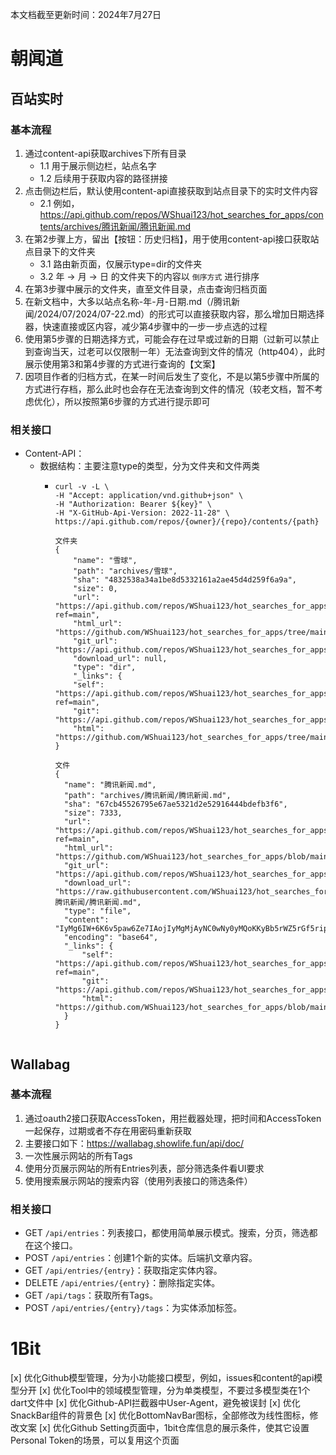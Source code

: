 本文档截至更新时间：2024年7月27日

# 朝闻道

## 百站实时
### 基本流程
1. 通过content-api获取archives下所有目录
    * 1.1 用于展示侧边栏，站点名字
    * 1.2 后续用于获取内容的路径拼接
2. 点击侧边栏后，默认使用content-api直接获取到站点目录下的实时文件内容
    * 2.1
      例如，https://api.github.com/repos/WShuai123/hot_searches_for_apps/contents/archives/腾讯新闻/腾讯新闻.md
3. 在第2步骤上方，留出【按钮：历史归档】，用于使用content-api接口获取站点目录下的文件夹
    * 3.1 路由新页面，仅展示type=dir的文件夹
    * 3.2 年 -> 月 -> 日 的文件夹下的内容以 `倒序方式` 进行排序
4. 在第3步骤中展示的文件夹，直至文件目录，点击查询归档页面
5. 在新文档中，大多以站点名称-年-月-日期.md（/腾讯新闻/2024/07/2024/07-22.md）的形式可以直接获取内容，那么增加日期选择器，快速直接或区内容，减少第4步骤中的一步一步点选的过程
6. 使用第5步骤的日期选择方式，可能会存在过早或过新的日期（过新可以禁止到查询当天，过老可以仅限制一年）无法查询到文件的情况（http404），此时展示使用第3和第4步骤的方式进行查询的【文案】
7. 因项目作者的归档方式，在某一时间后发生了变化，不是以第5步骤中所属的方式进行存档，那么此时也会存在无法查询到文件的情况（较老文档，暂不考虑优化），所以按照第6步骤的方式进行提示即可

### 相关接口
* Content-API：
    * 数据结构：主要注意type的类型，分为文件夹和文件两类
      * ```text
        curl -v -L \
        -H "Accept: application/vnd.github+json" \
        -H "Authorization: Bearer ${key}" \
        -H "X-GitHub-Api-Version: 2022-11-28" \
        https://api.github.com/repos/{owner}/{repo}/contents/{path}
      
        文件夹
        {
            "name": "雪球",
            "path": "archives/雪球",
            "sha": "4832538a34a1be8d5332161a2ae45d4d259f6a9a",
            "size": 0,
            "url": "https://api.github.com/repos/WShuai123/hot_searches_for_apps/contents/archives/%E9%9B%AA%E7%90%83?ref=main",
            "html_url": "https://github.com/WShuai123/hot_searches_for_apps/tree/main/archives/%E9%9B%AA%E7%90%83",
            "git_url": "https://api.github.com/repos/WShuai123/hot_searches_for_apps/git/trees/4832538a34a1be8d5332161a2ae45d4d259f6a9a",
            "download_url": null,
            "type": "dir",
            "_links": {
            "self": "https://api.github.com/repos/WShuai123/hot_searches_for_apps/contents/archives/%E9%9B%AA%E7%90%83?ref=main",
            "git": "https://api.github.com/repos/WShuai123/hot_searches_for_apps/git/trees/4832538a34a1be8d5332161a2ae45d4d259f6a9a",
            "html": "https://github.com/WShuai123/hot_searches_for_apps/tree/main/archives/%E9%9B%AA%E7%90%83"
        }
        
        文件
        {
          "name": "腾讯新闻.md",
          "path": "archives/腾讯新闻/腾讯新闻.md",
          "sha": "67cb45526795e67ae5321d2e52916444bdefb3f6",
          "size": 7333,
          "url": "https://api.github.com/repos/WShuai123/hot_searches_for_apps/contents/archives/%E8%85%BE%E8%AE%AF%E6%96%B0%E9%97%BB/%E8%85%BE%E8%AE%AF%E6%96%B0%E9%97%BB.md?ref=main",
          "html_url": "https://github.com/WShuai123/hot_searches_for_apps/blob/main/archives/%E8%85%BE%E8%AE%AF%E6%96%B0%E9%97%BB/%E8%85%BE%E8%AE%AF%E6%96%B0%E9%97%BB.md",
          "git_url": "https://api.github.com/repos/WShuai123/hot_searches_for_apps/git/blobs/67cb45526795e67ae5321d2e52916444bdefb3f6",
          "download_url": "https://raw.githubusercontent.com/WShuai123/hot_searches_for_apps/main/archives/腾讯新闻/腾讯新闻.md",
          "type": "file",
          "content": "IyMg6IW+6K6v5paw6Ze7IAojIyMgMjAyNC0wNy0yMQoKKyBb5rWZ5rGf5rip\n5bee5Yy755Sf6YGt5oyB5YiA5Lyk5a6z5Y675LiW77yM5ZCM6KGM56ew5LuW\n55qE57qn5Yir5aCq5q+U54aK54yr77yM5Z+55YW76L+Z5qC355qE5Yy755Sf\n5aSa6Zq+77yfXShodHRwczovL25ldy5xcS5jb20vcmFpbi9hLzIwMjQwNzIw\nUTAyUlhLMDApCgorIFvpmZXopb/kuIDpq5jpgJ/lhazot6/lpKfmoaXloYzm\nlrnvvIzmraborabntKfmgKXmkJzmlZHvvIzmmK/pm6jlpKrlpKfov5jmmK/m\noaXotKjph4/kuI3ooYzvvJ9dKGh0dHBzOi8vbmV3LnFxLmNvbS9yYWluL2Ev\nMjAyNDA3MjBRMDJKUjkwMCkKCisgW+iRl+WQjea8lOWRmOmDkeS9qeS9qeWO\nu+S4lu+8jOWlueW5tOi9u+aXtuacieWkmuaDiuiJs++8n+S4uuS7gOS5iOac\nieS6uuivtOWlueaYr+KAnOS4gOS7o+Wls+elnuKAne+8n10oaHR0cHM6Ly9u\nZXcucXEuY29tL3JhaW4vYS8yMDI0MDcxOVEwMkZBQzAwKQoKKyBb6LaK5YWx\n5Lit5aSu5oC75Lmm6K6w6Ziu5a+M5Luy5Y675LiW77yM5omn5pS/5Y2B5L2Z\n5bm077yM5LuW5aaC5L2V5b2x5ZON5LqG6LaK5Y2X77yfXShodHRwczovL25l\ndy5xcS5jb20vcmFpbi9hLzIwMjQwNzE5UTA4SVE1MDApCgorIFvmtZnmsZ/m\nuKnlt57kuIDljLvnlJ/pga3nlLflrZDmjIHliIDkvKTlrrPljrvkuJbvvIzm\nmrTlipvkvKTljLvosIHkuYvov4fvvJ/lpoLkvZXpmLLmraLmgrLliaflho3n\njrDvvJ9dKGh0dHBzOi8vbmV3LnFxLmNvbS9yYWluL2EvMjAyNDA3MjBRMDRR\nNE4wMCkKCisgW+WlpeW3tOmprOW7uuiurumHjeaWsOivhOS8sOaLnOeZu+WA\nmemAieS6uui1hOagvO+8jOiDvei1t+S7gOS5iOS9nOeUqO+8n+S7luS4uuS9\nleS4jeiHquW3seS4iu+8n10oaHR0cHM6Ly9uZXcucXEuY29tL3JhaW4vYS8y\nMDI0MDcxOVEwMTRLWDAwKQoKKyBb5ouc55m76Zm36YCA6YCJ6aOO5rOi77yM\n5Li65L2V576O5Zu95Lq65a+55Ymv5omL5ZOI6YeM5pav5o6l54+t5pmu6YGN\n5LiN55yL5aW977yf5aW55YGa6ZSZ5LqG5LuA5LmI77yfXShodHRwczovL25l\ndy5xcS5jb20vcmFpbi9hLzIwMjQwNzE5UTA3SkY3MDApCgorIFvpmZXopb/k\nuIDpq5jpgJ/lpKfmoaXloYzmlrnoh7TlpJrkurrpgYfpmr7vvIzovabovobo\npoHoo4XmjqLot6/orr7lpIflkJfvvJ/og73pgb/lhY3nsbvkvLzmgrLliafl\nkJfvvJ9dKGh0dHBzOi8vbmV3LnFxLmNvbS9yYWluL2EvMjAyNDA3MjBRMDUx\nOFMwMCkKCisgW+mDkeS9qeS9qeWOu+S4luWOn+WboOabneWFie+8jOaCo+ac\nieearui0qOWfuuW6leiKguWPmOaAp++8jOi/meaYr+enjeS7gOS5iOeXhe+8\nn+WSjOWkp+iEkeacieWFs+WQl++8n10oaHR0cHM6Ly9uZXcucXEuY29tL3Jh\naW4vYS8yMDI0MDcxOVEwNzVKRjAwKQoKKyBbNeWkpzTlsI/lhaXkvY/kuKTk\nuKrmoIfpl7Tooqvmi5LvvIzphZLlupfkuIDpl7TmiL/nqbbnq5/lj6/ku6Xk\nvY/lh6DkurrvvJ/lsI/lranmgI7kuYjnrpfvvJ9dKGh0dHBzOi8vbmV3LnFx\nLmNvbS9yYWluL2EvMjAyNDA3MjBRMDJFVUwwMCkKCisgW+iDjuWEv+iiq+af\npeWHuuKAnOi2hembhOe7vOWQiOW+geKAneWQjue7iOatouWmiuWooO+8jOWQ\niOeQhuWQl++8n+S4uuS7gOS5iOS7peWJjeW+iOWwkeWboOatpOWgleiDju+8\nn10oaHR0cHM6Ly9uZXcucXEuY29tL3JhaW4vYS8yMDI0MDcyMFEwNk1GTTAw\nKQoKKyBb5ouc55m756ue6YCJ5Zui6Zif5bCG6K6o6K666YCA6YCJ5Y+v6IO9\n5oCn77yM6Iul5LuW6YCA5LqG6LCB5Y+v6IO95o6l5qOS77yf546w5Zyo5o2i\n5Lq65p2l5b6X5Y+K5ZCX77yfXShodHRwczovL25ldy5xcS5jb20vcmFpbi9h\nLzIwMjQwNzE5UTAyOUZVMDApCgorIFvmm77lh7rmvJTjgIrllJDkvK/omY7n\ngrnnp4vpppnjgIvnmoTmvJTlkZjpg5HkvankvanljrvkuJbvvIzlpbnlk6rk\nupvnu4/lhbjlj7Dor43orqnkvaDljbDosaHmt7HliLvvvJ9dKGh0dHBzOi8v\nbmV3LnFxLmNvbS9yYWluL2EvMjAyNDA3MTlRMDM2NEYwMCkKCisgW+aLm+iB\nmOW5s+WPsOaYvuekuuS8geS4muKAnOWNleS8keKAneaZrumBjeWtmOWcqO+8\njOWkmuW5suS4gOWkqeecn+eahOiDveaPkOmrmOW3peS9nOi0qOmHj+WQl++8\nn10oaHR0cHM6Ly9uZXcucXEuY29tL3JhaW4vYS8yMDI0MDcxOVEwM0ROMDAw\nKQoKKyBb6Zu35Yab5Zue5bqU6JGj5piO54+g5om56K+E77yMMTDkur/otYzn\nuqbkuYvlkI7igJznurfkuonigJ3kuI3mlq3vvIzkuLrkvZXokaPmmI7nj6Dm\ngLvlkozpm7flhpvovoPlirLvvJ9dKGh0dHBzOi8vbmV3LnFxLmNvbS9yYWlu\nL2EvMjAyNDA3MjBRMDNGQzcwMCkKCisgW+W3tOm7juWlpei/kOS8muW8gOi1\nm+WcqOWNs++8jOaEn+inieiuqOiuuueahOS6uuS4jeWkmu+8jOaYr+ayoeac\nieeDreW6puWQl++8n10oaHR0cHM6Ly9uZXcucXEuY29tL3JhaW4vYS8yMDI0\nMDcxOVEwOVpZMzAwKQoKKyBb576O5Zu95Lik5aSn4oCc5YC65Li74oCd5pel\n5pys5ZKM5Lit5Zu95bm05YaF6aaW5qyh5LiA6LW35oqb5ZSu576O5YC677yM\n5piv5ben5ZCI6L+Y5piv5Y+m5pyJ5rex5oSP77yfXShodHRwczovL25ldy5x\ncS5jb20vcmFpbi9hLzIwMjQwNzE5UTAxVEFDMDApCgorIFvnvZHnuqbovaY4\n5YWs6YeM5pS26LS55Lik55m+5aSa77yM5ru05ru056ew5Y+45py655So5L2c\n5byK5Zmo77yM5oiR55qE6K6i5Y2V5Lmf5Lya6KKr5Yqo5omL6ISa5ZCX77yf\nXShodHRwczovL25ldy5xcS5jb20vcmFpbi9hLzIwMjQwNzIwUTAyRFBCMDAp\nCgorIFvlvq7ova/ns7vnu5/lpKfnmKvnl6roh7ToiKrnj63lj5bmtojngavo\nvablgZzov5DvvIzlpoLmnpzlnKjmiJjml7bvvIzlvq7ova/lgZzmjonmlYzl\nr7nlm73nmoTns7vnu5/kvJrmgI7moLfvvJ9dKGh0dHBzOi8vbmV3LnFxLmNv\nbS9yYWluL2EvMjAyNDA3MTlRMDdYV0UwMCkKCisgW+a1meaxn+a4qeW3nuS4\ngOWMu+eUn+mBreeUt+WtkOaMgeWIgOS8pOWus+WOu+S4lu+8jOWIgOS4uuS9\nleiDveW4pui/m+WMu+mZou+8n+aYr+WuieajgOaciea8j+a0nuWQl++8n10o\naHR0cHM6Ly9uZXcucXEuY29tL3JhaW4vYS8yMDI0MDcyMFEwMTFSUzAwKQoK\nKyBb5b6u6L2v57O757uf5aSn5bSp5rqDMTAwMOWkmuiIquePreWPlua2iO+8\njOS4uuS9leiIquePreWPl+W9seWTjei/meS5iOmHje+8n+mjnuacuumpvump\ntuiIseeUqOS7gOS5iOezu+e7n++8n10oaHR0cHM6Ly9uZXcucXEuY29tL3Jh\naW4vYS8yMDI0MDcyMFEwMjlMQjAwKQoKKyBb572R5Y+L56ew5b6u6L2vV2lu\nZG93c+ezu+e7n+Wkp+W0qea6g++8jOWFqOWFrOWPuOiTneWxj++8jOaAjuS5\niOWbnuS6i++8n+iAveivr+W3peS9nOiDvee0oui1lOWQl++8n10oaHR0cHM6\nLy9uZXcucXEuY29tL3JhaW4vYS8yMDI0MDcxOVEwNVBaSzAwKQoKKyBb6YOR\n5L2p5L2p5pu+5aGR6YCg5L2Y5aSq5ZCb44CB5Y2O5aSr5Lq6562J6KeS6Imy\n77yM5ryU6Im65ZyI6L+Y5pyJ5ZOq5Lqb6L+Z56eN4oCc5aaI5aaI5LiT5Lia\n5oi34oCd77yfXShodHRwczovL25ldy5xcS5jb20vcmFpbi9hLzIwMjQwNzE5\nUTA4UEtZMDApCgorIFvnn6Xmg4Xkurrnp7DlrpfppqXojonor7fovp7miJbl\nm6DkuIrluILnm67moIfliIbmrafvvIzlpoLmnpzkuIrluILkuoblrpfppqXo\njonmm7TmmJPmjozmjqflhazlj7jlkJfvvJ9dKGh0dHBzOi8vbmV3LnFxLmNv\nbS9yYWluL2EvMjAyNDA3MTlRMDE4Rk8wMCkKCisgW+azouWFsOiAg+iZkeW4\nruS5jOWFi+WFsOaLpuaIquS/hOe9l+aWr+WvvOW8ue+8jOi/meimgeaAjuS5\niOaLpu+8n+S4uuS7gOS5iOazouWFsOaAu+aDs+aPkuaJi+S/hOS5jOWGsueq\nge+8n10oaHR0cHM6Ly9uZXcucXEuY29tL3JhaW4vYS8yMDI0MDcxOVEwMFMz\nUTAwKQoKKyBb6Zu35Yab5ryU6K6y56ew5piv5p2O5paM5ZKM5L2V5bCP6bmP\n5Yqd5YW26YCg6L2m77yM5p2O5L2V5LqM5Lq65Li65L2V6KaB57uZ6Ieq5bex\n5Yi26YCg5a+55omL77yfXShodHRwczovL25ldy5xcS5jb20vcmFpbi9hLzIw\nMjQwNzIwUTAxNUtBMDApCgorIFvnrKzkuIDku6PmrabmiZPlpbPmmJ/pg5Hk\nvankvanljrvkuJbvvIzkuqvlubQ3OOWyge+8jOWluea8lOi/h+eahOWTquS6\nm+e7j+WFuOinkuiJsuiuqeS9oOacgOmavuW/mO+8n10oaHR0cHM6Ly9uZXcu\ncXEuY29tL3JhaW4vYS8yMDI0MDcxOVEwMkRNTzAwKQoKKyBb44CK6ZW/55u4\n5oCdMuOAi+ebuOafs+WSjOa2guWxseeSn+aJjeaYr+KAnOecn+eIseKAne+8\nn+aYjuaYjuaYr+aDheaVjO+8jOWWnOasouWQjOS4gOS4quWls+S6uuWNtOeb\nuOS6kuS/oeS7u++8jOWmguS9leWBmuWIsOeahO+8n10oaHR0cHM6Ly9uZXcu\ncXEuY29tL3JhaW4vYS8yMDI0MDcxOVEwQThQMDAwKQoKKyBb54m55pyX5pmu\n5om/6K+657uT5p2f5L+E5LmM5Yay56qB77yM5piv5ZCm57uT5p2f5LuW6IO9\n6K+05LqG566X77yf6Iul5LuW55yf5b2T6YCJ6L+Y5Lya5pSv5oyB5LmM5YWL\n5YWw5ZCX77yfXShodHRwczovL25ldy5xcS5jb20vcmFpbi9hLzIwMjQwNzIw\nUTA2V1U5MDApCgorIFvml6XmnKzlpbPlrZDkvZPmk43pmJ/plb/lm6DkuI3m\nu6EyMOWygeaKveeDn+WkseWOu+Wlpei/kOi1hOagvO+8jOacieW/heimgeWQ\nl++8n+S4uuS9leWmguatpOS4peiLm++8n10oaHR0cHM6Ly9uZXcucXEuY29t\nL3JhaW4vYS8yMDI0MDcxOVEwOTlSWTAwKQoKKyBb5aSn54aK54yr55qE5pS7\n5Ye75Yqb5pyJ5aSa5by677yf6aWy5YW75ZGY5Y+v5Lul5ZKM5ZyI5YW75aSn\n54aK54yr5a+G5YiH5Zyw55u45aSE5ZCX77yfXShodHRwczovL25ldy5xcS5j\nb20vcmFpbi9hLzIwMjQwNzIwUTA1MjYzMDApCgorIFvjgIrplb/nm7jmgJ0y\n44CL5piO55+l546x54655LiN54ix6Ieq5bex77yM54ix55qE5Lq65piv5bCP\n5aSt77yM6aao5oKm5ZKM6Zi/5b+155qE5Y+N5bqU5Li65LuA5LmI5oiq54S2\n5LiN5ZCM77yfXShodHRwczovL25ldy5xcS5jb20vcmFpbi9hLzIwMjQwNzIw\nUTA4QVNDMDApCgorIFvkvK/lhYvluIzlsJTlh7rllK4xNC445Lq/576O5YWD\n576O5Zu96ZO26KGM6IKh56Wo77yM5be06I+y54m55pyJ5L2V6ICD6YeP77yf\nIOmTtuihjOiCoeS8muaatOi3jOWQl++8n10oaHR0cHM6Ly9uZXcucXEuY29t\nL3JhaW4vYS8yMDI0MDcyMFEwMk5LTjAwKQoKKyBb5Zub5bed5LiA5p2R5bqE\n5Y+R55Sf5bGx5rSqMzDkvZnkurrlpLHogZTvvIzlsbHmtKrlqIHlipvmnInl\npJrlpKfvvJ/mma7pgJrmiL/lrZDmmK/kuI3mmK/pobbkuI3kvY/vvJ9dKGh0\ndHBzOi8vbmV3LnFxLmNvbS9yYWluL2EvMjAyNDA3MjBRMDZLQVUwMCkKCisg\nW+emj+WunTTlsoHllabvvIHmr4/lj6rlpKfnhornjKvpg73mnInoh6rlt7Hn\nmoTnibnmgKfvvIznpo/lrp3mnIDlpKfnmoTnibnngrnmmK/ku4DkuYjvvJ9d\nKGh0dHBzOi8vbmV3LnFxLmNvbS9yYWluL2EvMjAyNDA3MjBRMDUwV04wMCkK\nCisgW+emj+WuneWbnuWIsOS4reWbveWQjuebruWJjemAguW6lOW+l+WmguS9\nle+8n10oaHR0cHM6Ly9uZXcucXEuY29tL3JhaW4vYS8yMDI0MDcyMFEwNTFF\nOTAwKQoKKyBb5Lia57up5LiL5ruR77yM5LyY6KGj5bqT6auY566h56ew5Lit\n5Zu95raI6LS56ICF5b+D5oCB5Y+Y5LqG77yM5piv5raI6LS56ICF6L+Y5piv\n5LyY6KGj5bqT5Y+Y5LqG77yfXShodHRwczovL25ldy5xcS5jb20vcmFpbi9h\nLzIwMjQwNzIwUTA3VzZSMDApCgorIFvpmZXopb/kuIDpq5jpgJ/lpKfmoaXl\noYzmlrnlpJrkurrpgYfpmr7vvIzmoaXloqnmlr3lt6Xor6Xms6jmhI/ku4Dk\nuYjvvJ/miZPmt7Hngrnog73pgb/lhY3mgrLliaflkJfvvJ9dKGh0dHBzOi8v\nbmV3LnFxLmNvbS9yYWluL2EvMjAyNDA3MjBRMDc2SDcwMCkKCisgW+aJjuWF\ni+S8r+agvOeLoOWkuOeJueacl+aZruWcqOaequWHu+S6i+S7tuS4reaMpeaL\ns++8jOS4uuS7gOS5iOeqgeeEtui9rOWQke+8n+eJueacl+aZruS8muS5sOi0\npuWQl++8n10oaHR0cHM6Ly9uZXcucXEuY29tL3JhaW4vYS8yMDI0MDcyMVEw\nMFlSRDAwKQoKKyBb5aSn54aK54yr5Lya5ZKM5Lq657G75bu656uL5oSf5oOF\n5ZCX77yf5aaC5L2V5q2j56Gu55yL5b6F5Lq65LiO6YeO55Sf5Yqo54mp55qE\n5YWz57O777yfXShodHRwczovL25ldy5xcS5jb20vcmFpbi9hLzIwMjQwNzIw\nUTA1MlVOMDApCgorIFvpm7flhpvnp7Dlkajlj5fotYTnprvogYznu5nkuobo\nh6rlt7HlvZPlpLTkuIDmo5LvvIzpm7flhpvkuZ/mnInnu5nliKvkurrlvZPl\npLTkuIDmo5LnmoTml7bliLvlkJfvvJ9dKGh0dHBzOi8vbmV3LnFxLmNvbS9y\nYWluL2EvMjAyNDA3MjBRMDVZQlYwMCkKCisgW+Wwj+WtqeaakeWBh+i/m+Wk\np+WOgueglOWtpjblpKnoirE3MDAw5YWD77yM55yf6IO95a2m5Yiw5LuA5LmI\n5ZCX77yf5aSn5Y6C5Lmf6IO95YiG5Yiw6ZKx77yfXShodHRwczovL25ldy5x\ncS5jb20vcmFpbi9hLzIwMjQwNzE5UTA5S0E2MDApCgorIFvlvq7ova/ok53l\nsY/lhajnkIPlrpXmnLrvvIzlpJrlm73oiKrnj63lgZzpo57vvIzov5nmrKHl\nvq7ova/opoHotZTlpJrlsJHvvJ/mlYXpmpznvZHlronova/ku7bkvJrotZTn\noLTkuqflkJfvvJ9dKGh0dHBzOi8vbmV3LnFxLmNvbS9yYWluL2EvMjAyNDA3\nMjBRMDQ4TlMwMCkKCisgW+mDreWjq+W8uuato+W8j+aLheS7u+S4reWbveeU\nt+evruS4u+W4he+8jOeUt+evruS7iuWkj+eDrei6q+i1mzHog5wxMOi0n++8\njOS7luS4uuS9lei/mOiDvei9rOato++8n10oaHR0cHM6Ly9uZXcucXEuY29t\nL3JhaW4vYS8yMDI0MDcyMVEwMkMzVzAwKQoKKyBb6ZmV6KW/5LiA6auY6YCf\n5aSn5qGl5aGM5pa55aSa5Lq66YGH6Zq+77yM5byA6L2m5pe277yM5oCO5LmI\n5Y+K5pep5Y+R546w5YmN6Z2i5pyJ5peg5pat5qGl44CB5pat6Lev77yfXSho\ndHRwczovL25ldy5xcS5jb20vcmFpbi9hLzIwMjQwNzIxUTAwU0xBMDApCgor\nIFvlub/kuJzkuIDlubzlhL/lm63kv53lronnjKXkurUxMeWQjeW5vOWEv++8\njOS7luS8muiiq+S7jumHjeWkhOe9muWQl++8n+aAjuS5iOaVmeiCsuWtqeWt\nkOS4u+WKqOS4vuaKpe+8n10oaHR0cHM6Ly9uZXcucXEuY29tL3JhaW4vYS8y\nMDI0MDcyMVEwMU5HRTAwKQoKKyBb576O5Zu955S356+uMeWIhumZqeiDnOWN\nl+iLj+S4ueeUt+evru+8jOWNl+iLj+S4uei/meS5iOW8uuWQl++8n+S7luS7\nrOmYn+mDveacieiwge+8n10oaHR0cHM6Ly9uZXcucXEuY29tL3JhaW4vYS8y\nMDI0MDcyMVEwMURMNTAwKQoKKyBb54m55pyX5pmuMTflsoHplb/lrZnlpbPl\nnKjlhbHlkozlhZrlpKfkvJrkuIDlpJzniIbngavvvIzlpbnog73lvbHlk43n\nvo7lm73lpKfpgInvvJ/lpbnmr5TkvIrkuIfljaHlvLrlnKjlk6rvvJ9dKGh0\ndHBzOi8vbmV3LnFxLmNvbS9yYWluL2EvMjAyNDA3MjFRMDJNSkgwMCkKCisg\nW+e+juWbveWFrOW4g+aguOW8ueWktOaVsOmHj++8jOWFseaciTM3NDjmnprv\nvIzov5nmlbDph4/lj6/kv6HlkJfvvJ/nrpfku4DkuYjmsLTlubPvvJ9dKGh0\ndHBzOi8vbmV3LnFxLmNvbS9yYWluL2EvMjAyNDA3MjFRMDIySE4wMCkKCg==\n",
          "encoding": "base64",
          "_links": {
              "self": "https://api.github.com/repos/WShuai123/hot_searches_for_apps/contents/archives/%E8%85%BE%E8%AE%AF%E6%96%B0%E9%97%BB/%E8%85%BE%E8%AE%AF%E6%96%B0%E9%97%BB.md?ref=main",
              "git": "https://api.github.com/repos/WShuai123/hot_searches_for_apps/git/blobs/67cb45526795e67ae5321d2e52916444bdefb3f6",
              "html": "https://github.com/WShuai123/hot_searches_for_apps/blob/main/archives/%E8%85%BE%E8%AE%AF%E6%96%B0%E9%97%BB/%E8%85%BE%E8%AE%AF%E6%96%B0%E9%97%BB.md"
          }
        }
    ```

## Wallabag
### 基本流程
1. 通过oauth2接口获取AccessToken，用拦截器处理，把时间和AccessToken一起保存，过期或者不存在用密码重新获取
2. 主要接口如下：https://wallabag.showlife.fun/api/doc/ 
3. 一次性展示网站的所有Tags
4. 使用分页展示网站的所有Entries列表，部分筛选条件看UI要求
5. 使用搜索展示网站的搜索内容（使用列表接口的筛选条件）

### 相关接口
* GET `/api/entries`：列表接口，都使用简单展示模式。搜索，分页，筛选都在这个接口。
* POST `/api/entries`：创建1个新的实体。后端扒文章内容。
* GET `/api/entries/{entry}`：获取指定实体内容。
* DELETE `/api/entries/{entry}`：删除指定实体。
* GET `/api/tags`：获取所有Tags。
* POST `/api/entries/{entry}/tags`：为实体添加标签。

# 1Bit
[x] 优化Github模型管理，分为小功能接口模型，例如，issues和content的api模型分开
[x] 优化Tool中的领域模型管理，分为单类模型，不要过多模型类在1个dart文件中
[x] 优化Github-API拦截器中User-Agent，避免被误封
[x] 优化SnackBar组件的背景色
[x] 优化BottomNavBar图标，全部修改为线性图标，修改文案
[x] 优化Github Setting页面中，1bit仓库信息的展示条件，使其它设置Personal Token的场景，可以复用这个页面